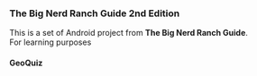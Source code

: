 ### The Big Nerd Ranch Guide 2nd Edition

This is a set of Android project from **The Big Nerd Ranch Guide**.  
For learning purposes

#### GeoQuiz


